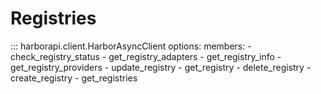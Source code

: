 # Registries

::: harborapi.client.HarborAsyncClient
    options:
        members:
        - check_registry_status
        - get_registry_adapters
        - get_registry_info
        - get_registry_providers
        - update_registry
        - get_registry
        - delete_registry
        - create_registry
        - get_registries
